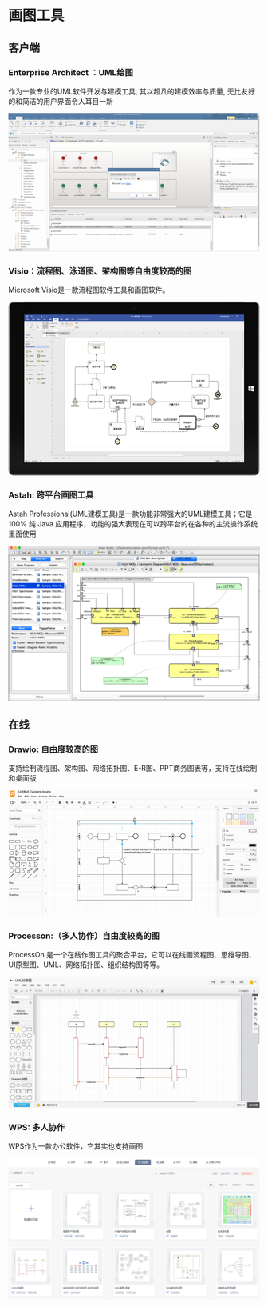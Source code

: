 # 画图工具

## 客户端

### Enterprise Architect ：UML绘图

作为一款专业的UML软件开发与建模工具, 其以超凡的建模效率与质量, 无比友好的和简洁的用户界面令人耳目一新

![](./images/draw_tools/enterprise-architect.png)

### Visio：流程图、**泳道图**、架构图等自由度较高的图

Microsoft Visio是一款流程图软件工具和画图软件。

![](./images/draw_tools/visio.jpg)
### Astah: 跨平台画图工具

Astah Professional(UML建模工具)是一款功能非常强大的UML建模工具；它是100% 纯 Java 应用程序，功能的强大表现在可以跨平台的在各种的主流操作系统里面使用

![](./images/draw_tools/astah.png)
## 在线

### [Drawio](https://www.draw.io/): 自由度较高的图

支持绘制流程图、架构图、网络拓扑图、E-R图、PPT商务图表等，支持在线绘制和桌面版

![](./images/draw_tools/drawio.png)
### Processon:（多人协作）自由度较高的图

ProcessOn 是一个在线作图工具的聚合平台，它可以在线画流程图、思维导图、UI原型图、UML、网络拓扑图、组织结构图等等。

![](./images/draw_tools/processon.png)
### WPS: 多人协作

WPS作为一款办公软件，它其实也支持画图

![](./images/draw_tools/wps.png)

